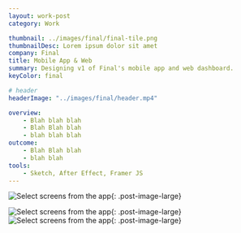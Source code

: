 ```yaml
---
layout: work-post
category: Work

thumbnail: ../images/final/final-tile.png
thumbnailDesc: Lorem ipsum dolor sit amet
company: Final
title: Mobile App & Web
summary: Designing v1 of Final's mobile app and web dashboard.
keyColor: final

# header
headerImage: "../images/final/header.mp4"

overview:
    - Blah blah blah
    - Blah Blah blah
    - blah blah blah
outcome:
    - Blah Blah blah
    - blah blah
tools:
    - Sketch, After Effect, Framer JS
---
```


![Select screens from the app](../images/final/final-flow-1.png){: .post-image-large}

![Select screens from the app](../images/final/final-dash-1.png){: .post-image-large}
![Select screens from the app](../images/final/final-dash-2.png){: .post-image-large}
